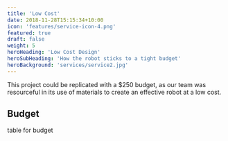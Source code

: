 ```yaml
---
title: 'Low Cost'
date: 2018-11-28T15:15:34+10:00
icon: 'features/service-icon-4.png'
featured: true
draft: false
weight: 5
heroHeading: 'Low Cost Design'
heroSubHeading: 'How the robot sticks to a tight budget'
heroBackground: 'services/service2.jpg'
---
```


This project could be replicated with a $250 budget, as our team was resourceful
in its use of materials to create an effective robot at a low cost.

## Budget

table for budget